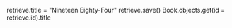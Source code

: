retrieve.title = "Nineteen Eighty-Four"
retrieve.save()
Book.objects.get(id = retrieve.id).title
<!-- 'Nineteen Eighty-Four' -->